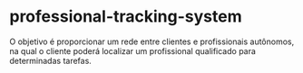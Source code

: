 # professional-tracking-system
O objetivo é proporcionar um rede entre clientes e profissionais autônomos, na qual o cliente poderá localizar um profissional qualificado para determinadas tarefas.
